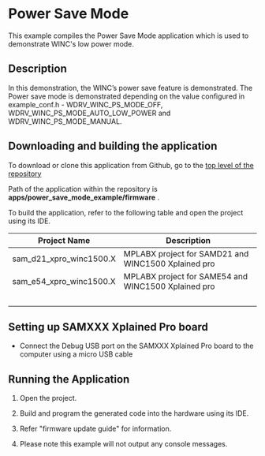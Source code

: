 # Power Save Mode

This example compiles the Power Save Mode application which is used to demonstrate WINC's low power mode.

## Description

In this demonstration, the WINC’s power save feature is demonstrated. The Power save mode is demonstrated depending on the value configured in example\_conf.h - WDRV\_WINC\_PS\_MODE\_OFF, WDRV\_WINC\_PS\_MODE\_AUTO\_LOW\_POWER and WDRV\_WINC\_PS\_MODE\_MANUAL.

## Downloading and building the application

To download or clone this application from Github, go to the [top level of the repository](https://github.com/Microchip-MPLAB-Harmony/wireless_apps_winc1500)

Path of the application within the repository is **apps/power\_save\_mode\_example/firmware** .

To build the application, refer to the following table and open the project using its IDE.

|Project Name|Description|
|------------|-----------|
|sam\_d21\_xpro\_winc1500.X|MPLABX project for SAMD21 and WINC1500 Xplained pro|
|sam\_e54\_xpro\_winc1500.X|MPLABX project for SAME54 and WINC1500 Xplained pro|
| | |

## Setting up SAMXXX Xplained Pro board

-   Connect the Debug USB port on the SAMXXX Xplained Pro board to the computer using a micro USB cable


## Running the Application

1.  Open the project.

2.  Build and program the generated code into the hardware using its IDE.

3.  Refer "firmware update guide" for information.

4.  Please note this example will not output any console messages.


